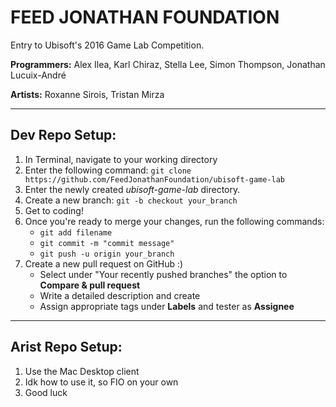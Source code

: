 # FEED JONATHAN FOUNDATION

Entry to Ubisoft's 2016 Game Lab Competition.

**Programmers:** Alex Ilea, Karl Chiraz, Stella Lee, Simon Thompson, Jonathan Lucuix-André

**Artists:** Roxanne Sirois, Tristan Mirza

------------------

## Dev Repo Setup:

1. In Terminal, navigate to your working directory
2. Enter the following command: ```git clone https://github.com/FeedJonathanFoundation/ubisoft-game-lab```
3. Enter the newly created *ubisoft-game-lab* directory.
4. Create a new branch: ```git -b checkout your_branch```
5. Get to coding!
5. Once you're ready to merge your changes, run the following commands: 
	- ```git add filename```
	- ```git commit -m "commit message"```
	- ```git push -u origin your_branch```
6. Create a new pull request on GitHub :)
	- Select under "Your recently pushed branches" the option to **Compare & pull request**
	- Write a detailed description and create
	- Assign appropriate tags under **Labels** and tester as **Assignee**

- - -

## Arist Repo Setup:

1. Use the Mac Desktop client
2. Idk how to use it, so FIO on your own
3. Good luck



